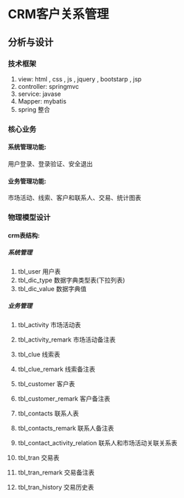 # CRM客户关系管理

## 分析与设计

### 技术框架

1. view: html , css , js , jquery , bootstarp , jsp
2. controller: springmvc
3. service: javase
4. Mapper: mybatis
5. spring 整合

### 核心业务

#### 系统管理功能:

用户登录、登录验证、安全退出

#### 业务管理功能: 

市场活动、线索、客户和联系人、交易、统计图表

### 物理模型设计

#### crm表结构:

##### 系统管理

1. tbl_user 用户表
2. tbl_dic_type 数据字典类型表(下拉列表)
3. tbl_dic_value 数据字典值

##### 业务管理

1. tbl_activity 市场活动表

2. tbl_activity_remark 市场活动备注表

   

3. tbl_clue 线索表

4. tbl_clue_remark 线索备注表

   

5. tbl_customer 客户表

6. tbl_customer_remark 客户备注表 

   

7. tbl_contacts 联系人表

8. tbl_contacts_remark 联系人备注表

9. tbl_contact_activity_relation 联系人和市场活动关联关系表

   

10. tbl_tran 交易表

11. tbl_tran_remark 交易备注表

12. tbl_tran_history 交易历史表
